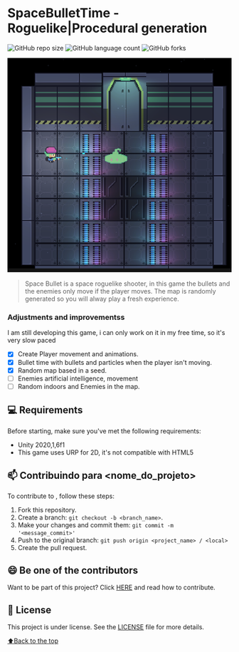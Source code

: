 

# SpaceBulletTime - Roguelike|Procedural generation

<!---Esses são exemplos. Veja https://shields.io para outras pessoas ou para personalizar este conjunto de escudos. Você pode querer incluir dependências, status do projeto e informações de licença aqui--->


![GitHub repo size](https://img.shields.io/github/repo-size/iuricode/README-template?style=for-the-badge)
![GitHub language count](https://img.shields.io/github/languages/count/iuricode/README-template?style=for-the-badge)
![GitHub forks](https://img.shields.io/github/forks/iuricode/README-template?style=for-the-badge)

<img src="sc_1.png" alt="exemplo imagem">

> Space Bullet is a space roguelike shooter, in this game the bullets and the enemies only move if the player moves. The map is randomly generated so you will alway play a fresh experience.
### Adjustments and improvementss

I am still developing this game, i can only work on it in my free time, so it's very slow paced

- [x] Create Player movement and animations.
- [x] Bullet time with bullets and particles when the player isn't moving.
- [x] Random map based in a seed.
- [ ] Enemies artificial intelligence, movement
- [ ] Random indoors and Enemies in the map.

## 💻 Requirements

Before starting, make sure you've met the following requirements:
* Unity 2020,1,6f1
* This game uses URP for 2D, it's not compatible with HTML5

## 📫 Contribuindo para <nome_do_projeto>

To contribute to <SpaceBulletTime>, follow these steps:

1. Fork this repository.
2. Create a branch: `git checkout -b <branch_name>`.
3. Make your changes and commit them: `git commit -m '<message_commit>'`
4. Push to the original branch: `git push origin <project_name> / <local>`
5. Create the pull request.



## 😄 Be one of the contributors<br>

Want to be part of this project? Click [HERE](CONTRIBUTING.md) and read how to contribute.

## 📝 License

This project is under license. See the [LICENSE](LICENSE.md) file for more details.

[⬆Back to the top](#SpaceBulletTime)<br>
